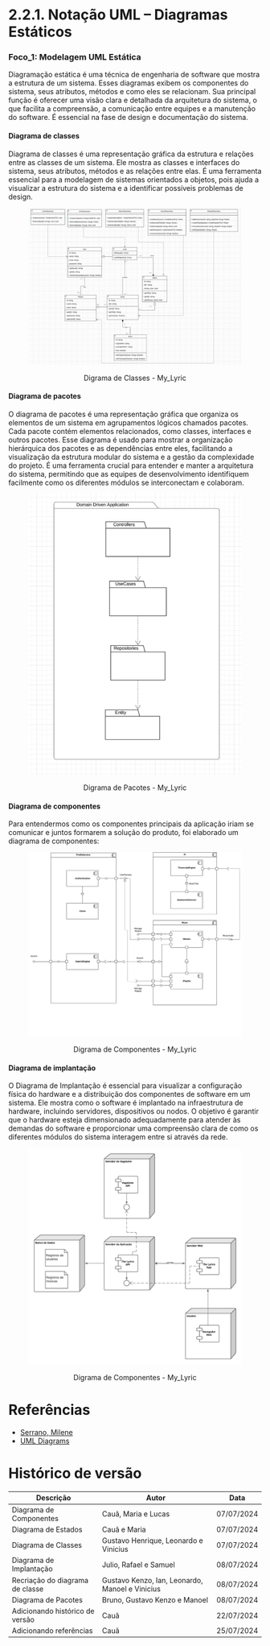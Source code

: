 # 2.2.1. Notação UML – Diagramas Estáticos

### Foco_1: Modelagem UML Estática

Diagramação estática é uma técnica de engenharia de software que mostra a estrutura de um sistema. Esses diagramas exibem os componentes do sistema, seus atributos, métodos e como eles se relacionam. Sua principal função é oferecer uma visão clara e detalhada da arquitetura do sistema, o que facilita a compreensão, a comunicação entre equipes e a manutenção do software. É essencial na fase de design e documentação do sistema.

#### Diagrama de classes

Diagrama de classes é uma representação gráfica da estrutura e relações entre as classes de um sistema. Ele mostra as classes e interfaces do sistema, seus atributos, métodos e as relações entre elas. É uma ferramenta essencial para a modelagem de sistemas orientados a objetos, pois ajuda a visualizar a estrutura do sistema e a identificar possíveis problemas de design.

<figure align="center">

![brainstorm](../assets/uml/DiagramaClasses.png)

  <figcaption>Digrama de Classes - My_Lyric</figcaption>
</figure>

#### Diagrama de pacotes

O diagrama de pacotes é uma representação gráfica que organiza os elementos de um sistema em agrupamentos lógicos chamados pacotes. Cada pacote contém elementos relacionados, como classes, interfaces e outros pacotes. Esse diagrama é usado para mostrar a organização hierárquica dos pacotes e as dependências entre eles, facilitando a visualização da estrutura modular do sistema e a gestão da complexidade do projeto. É uma ferramenta crucial para entender e manter a arquitetura do sistema, permitindo que as equipes de desenvolvimento identifiquem facilmente como os diferentes módulos se interconectam e colaboram.

<figure align="center">

![brainstorm](../assets/uml/DiagramaDePacotes.png)

  <figcaption>Digrama de Pacotes - My_Lyric</figcaption>
</figure>

#### Diagrama de componentes

Para entendermos como os componentes principais da aplicação iriam se comunicar e
juntos formarem a solução do produto, foi elaborado um diagrama de componentes:

<figure align="center">

![brainstorm](../assets/uml/DiagramaDeComponentes.png)

  <figcaption>Digrama de Componentes - My_Lyric</figcaption>
</figure>

#### Diagrama de implantação

O Diagrama de Implantação é essencial para visualizar a configuração física do hardware e a distribuição dos componentes de software em um sistema. Ele mostra como o software é implantado na infraestrutura de hardware, incluindo servidores, dispositivos ou nodos. O objetivo é garantir que o hardware esteja dimensionado adequadamente para atender às demandas do software e proporcionar uma compreensão clara de como os diferentes módulos do sistema interagem entre si através da rede.

<figure align="center">

![brainstorm](../assets/uml/DiagramaDeImplantacao.jpeg)

  <figcaption>Digrama de Componentes - My_Lyric</figcaption>
</figure>

# Referências
- [Serrano, Milene](https://arquivos.unb.br/arquivos/2024160122eee73064516ee6c9dc85853/Arquitetura_e_Desenho_de_Software_-_Aula_Modelagem_UML_Esttica_-_Profa._Milene.pdf)
- [UML Diagrams](https://www.uml-diagrams.org/)

# Histórico de versão

| Descrição                       | Autor                                           | Data       |
| ------------------------------- | ----------------------------------------------- | ---------- |
| Diagrama de Componentes         | Cauã, Maria e Lucas                             | 07/07/2024 |
| Diagrama de Estados             | Cauã e Maria                                    | 07/07/2024 |
| Diagrama de Classes             | Gustavo Henrique, Leonardo e Vinicius           | 07/07/2024 |
| Diagrama de Implantação         | Julio, Rafael e Samuel                          | 08/07/2024 |
| Recriação do diagrama de classe | Gustavo Kenzo, Ian, Leonardo, Manoel e Vinicius | 08/07/2024 |
| Diagrama de Pacotes             | Bruno, Gustavo Kenzo e Manoel                   | 08/07/2024 |
| Adicionando histórico de versão | Cauã                                            | 22/07/2024 |
| Adicionando referências         | Cauã                                            | 25/07/2024 |
